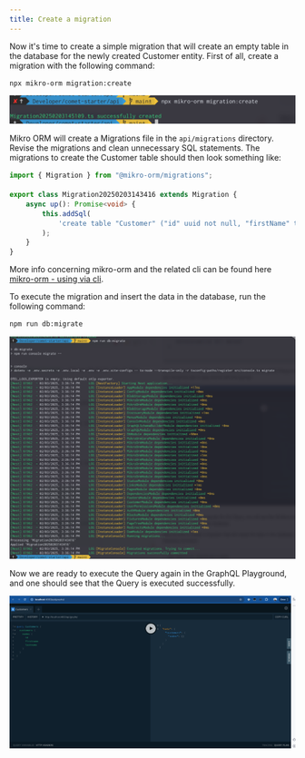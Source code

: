```yaml
---
title: Create a migration
---
```


Now it's time to create a simple migration that will create an empty table in the database for the newly created Customer entity. First of all, create a migration with the following command:

```
npx mikro-orm migration:create
```

![CreateMigration](./images/createMigration.png)

Mikro ORM will create a Migrations file in the `api/migrations` directory. Revise the migrations and clean unnecessary SQL statements. The migrations to create the Customer table should then look something like:

```typescript
import { Migration } from "@mikro-orm/migrations";

export class Migration20250203143416 extends Migration {
    async up(): Promise<void> {
        this.addSql(
            'create table "Customer" ("id" uuid not null, "firstName" text not null, "lastName" text not null, "updatedAt" timestamptz(0) not null, constraint "Customer_pkey" primary key ("id"));',
        );
    }
}
```

More info concerning mikro-orm and the related cli can be found here [mikro-orm - using via cli](https://mikro-orm.io/docs/migrations#using-via-cli).

To execute the migration and insert the data in the database, run the following command:

```bash
npm run db:migrate
```

![ExecuteMigration](./images/executeMigration.png)

Now we are ready to execute the Query again in the GraphQL Playground, and one should see that the Query is executed successfully.

![CustomersQueryInPlaygroundWithError](./images/customerQueryInPlaygroundSuccessfull.png)
